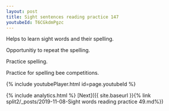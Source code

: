 ```yaml
---
layout: post
title: Sight sentences reading practice 147
youtubeId: T6CGkdmPgzc
---
```

 
 
Helps to learn sight words and their spelling.

Opportunitiy to repeat the spelling. 

Practice spelling. 
 
Practice for spelling bee competitions. 
 
{% include youtubePlayer.html id=page.youtubeId %}
 
 
{% include analytics.html %} 
[Next]({{ site.baseurl }}{% link  split2/_posts/2019-11-08-Sight words reading practice 49.md%})
 
